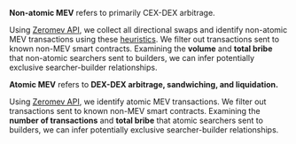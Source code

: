 **Non-atomic MEV** refers to primarily CEX-DEX arbitrage.

Using [Zeromev API](data.zeromev.org/docs/), we collect all directional swaps and identify non-atomic MEV transactions using these [heuristics](https://github.com/winnsterx/searcher_database/blob/d334d5f9215ea2d479ac11e79f25be0cb5842aed/nonatomic_mev.py#L19). We filter out transactions sent to known non-MEV smart contracts. Examining the **volume** and **total bribe** that non-atomic searchers sent to builders, we can infer potentially exclusive searcher-builder relationships. 





**Atomic MEV** refers to **DEX-DEX arbitrage, sandwiching, and liquidation.** 

Using [Zeromev API](data.zeromev.org/docs/), we identify atomic MEV transactions. We filter out transactions sent to known non-MEV smart contracts. Examining the **number of transactions** and **total bribe** that atomic searchers sent to builders, we can infer potentially exclusive searcher-builder relationships. 